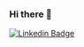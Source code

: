 ### Hi there 👋

[![Linkedin Badge](https://img.shields.io/badge/tobias-alfers-blue?style=flat-square&logo=Linkedin&logoColor=white&link=https://www.linkedin.com/in/tobias-alfers-4b033499/)](https://www.linkedin.com/in/tobias-alfers-4b033499/) 

<!--
**t-alfers/t-alfers** is a ✨ _special_ ✨ repository because its `README.md` (this file) appears on your GitHub profile.

Here are some ideas to get you started:

- 🔭 I’m currently working on ...
- 🌱 I’m currently learning ...
- 👯 I’m looking to collaborate on ...
- 🤔 I’m looking for help with ...
- 💬 Ask me about ...
- 📫 How to reach me: ...
- 😄 Pronouns: ...
- ⚡ Fun fact: ...
-->
